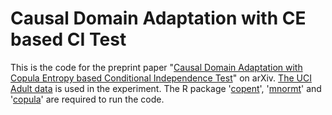 # Causal Domain Adaptation with CE based CI Test
This is the code for the preprint paper "[Causal Domain Adaptation with Copula Entropy based Conditional Independence Test](https://arxiv.org/abs/2202.13482)" on arXiv. [The UCI Adult data](https://archive.ics.uci.edu/ml/datasets/Adult) is used in the experiment. The R package '[copent](https://cran.r-project.org/package=copent)', '[mnormt](https://cran.r-project.org/package=mnormt)' and '[copula](https://cran.r-project.org/package=copula)' are required to run the code.

